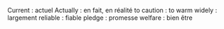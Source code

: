 Current : actuel
Actually : en fait, en réalité
to caution : to warm
widely : largement
reliable : fiable
pledge : promesse
welfare : bien être

